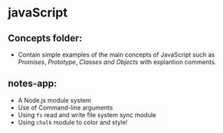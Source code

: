 # javaScript
## Concepts folder:
- Contain simple examples of the main concepts of JavaScript such as *Promises*, *Prototype*, *Classes and Objects* with explantion comments.
## notes-app:
- A Node.js module system
- Use of Command-line arguments
- Using `fs` read and write file system sync module
- Using `chalk` module to color and style!
